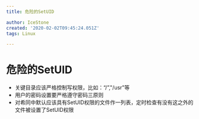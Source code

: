 ```yaml
---
title: 危险的SetUID

author: IceStone
created: '2020-02-02T09:45:24.051Z'
tags: Linux

---
```


# 危险的SetUID

* 关键目录应该严格控制写权限，比如：“/”,"/usr"等
* 用户的密码设置要严格遵守密码三原则
* 对希同中默认应该具有SetUID权限的文件作一列表，定时检查有没有这之外的文件被设置了SetUID权限
